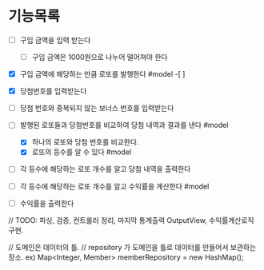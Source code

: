 # 기능목록

- [ ] 구입 금액을 입력 받는다
    -[ ] 구입 금액은 1000원으로 나누어 떨어져야 한다

- [x] 구입 금액에 해당하는 만큼 로또를 발행한다 #model
    -[ ] 

- [x] 당첨번호를 입력받는다

- [ ] 당첨 번호와 중복되지 않는 보너스 번호를 입력받는다


- [ ] 발행된 로또들과 당첨번호를 비교하여 당첨 내역과 결과를 낸다 #model
  - [x] 하나의 로또와 당첨 번호를 비교한다. 
  - [x] 로또의 등수를 알 수 있다 #model

- [ ] 각 등수에 해당하는 로또 개수를 알고 당첨 내역을 출력한다
- [ ] 각 등수에 해당하는 로또 개수를 알고 수익률을 계산한다 #model
- [ ] 수익률을 출력한다


// TODO: 파싱, 검증, 컨트롤러 정리,
마지막 통계출력 OutputView, 수익률계산로직구현.


// 도메인은 데이터의 틀.
// repository 가 도메인을 틀로 데이터를 만들어서 보관하는 장소.
ex) Map<Integer, Member> memberRepository = new HashMap();